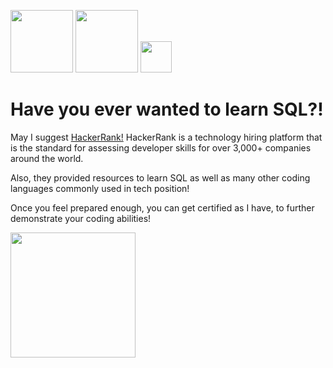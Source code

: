 <img Logo src="https://wizardsourcer.com/wp-content/uploads/2021/10/HackerRank-logo.png" width="100"> <img src="https://1000logos.net/wp-content/uploads/2020/08/MySQL-Logo.png" width="100"> <img src="https://github.com/user-attachments/assets/85aa484a-7f87-4edd-81d3-a771dd03f27d" width ="50">


# Have you ever wanted to learn SQL?! 

May I suggest [HackerRank!](https://www.hackerrank.com/domains/sql)
HackerRank is a technology hiring platform that is the standard for assessing developer skills for over 3,000+ companies around the world.

Also, they provided resources to learn SQL as well as many other coding languages commonly used in tech position!

Once you feel prepared enough, you can get certified as I have, to further demonstrate your coding abilities!


<img src= https://github.com/amandakpr95/HackerRank_SQL/blob/main/Intermediate%20Certificate.pdf width = 200>
